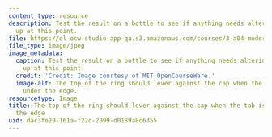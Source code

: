 ```yaml
---
content_type: resource
description: Test the result on a bottle to see if anything needs altering or neatening
  up at this point.
file: https://ol-ocw-studio-app-qa.s3.amazonaws.com/courses/3-a04-modern-blacksmithing-and-physical-metallurgy-fall-2008/dac3fe29161af22c2099d0189a8c6355_071.jpg
file_type: image/jpeg
image_metadata:
  caption: Test the result on a bottle to see if anything needs altering or neatening
    up at this point.
  credit: 'Credit: Image courtesy of MIT OpenCourseWare.'
  image-alt: The top of the ring should lever against the cap when the tab is fitted
    under the edge.
resourcetype: Image
title: The top of the ring should lever against the cap when the tab is fitted under
  the edge
uid: dac3fe29-161a-f22c-2099-d0189a8c6355
---
```

